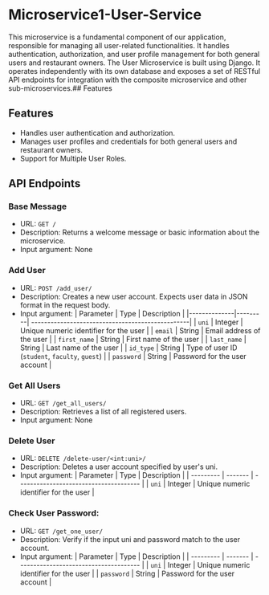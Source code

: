 # Microservice1-User-Service

This microservice is a fundamental component of our application, responsible for managing all user-related functionalities. It handles authentication, authorization, and user profile management for both general users and restaurant owners. The User Microservice is built using Django. It operates independently with its own database and exposes a set of RESTful API endpoints for integration with the composite microservice and other sub-microservices.## Features

## Features
- Handles user authentication and authorization.
- Manages user profiles and credentials for both general users and restaurant owners.
- Support for Multiple User Roles.

## API Endpoints

### Base Message
- URL: ```GET /```
- Description: Returns a welcome message or basic information about the microservice.
- Input argument: None
  
### Add User
- URL: ```POST /add_user/```
- Description: Creates a new user account. Expects user data in JSON format in the request body.
- Input argument:
  | Parameter    | Type    |  Description                                     |
  |--------------|---------| -------------------------------------------------|
  | `uni`        | Integer | Unique numeric identifier for the user          |
  | `email`      | String  | Email address of the user                       |
  | `first_name` | String  | First name of the user                          |
  | `last_name`  | String  | Last name of the user                           |
  | `id_type`    | String  | Type of user ID (`student`, `faculty`, `guest`) |
  | `password`   | String  | Password for the user account                   |

  
### Get All Users
- URL: ```GET /get_all_users/```
- Description: Retrieves a list of all registered users.
- Input argument: None
  
### Delete User
- URL: ```DELETE /delete-user/<int:uni>/```
- Description: Deletes a user account specified by user's uni.
- Input argument:
  | Parameter | Type    |  Description                            |
  | --------- | ------- |  -------------------------------------- |
  | `uni`        | Integer | Unique numeric identifier for the user          |


### Check User Password:
- URL: ```GET /get_one_user/```
- Description: Verify if the input uni and password match to the user account.
- Input argument:
  | Parameter | Type    |  Description                            |
  | --------- | ------- |  -------------------------------------- |
  | `uni`        | Integer | Unique numeric identifier for the user          |
  | `password`   | String  | Password for the user account                   |
